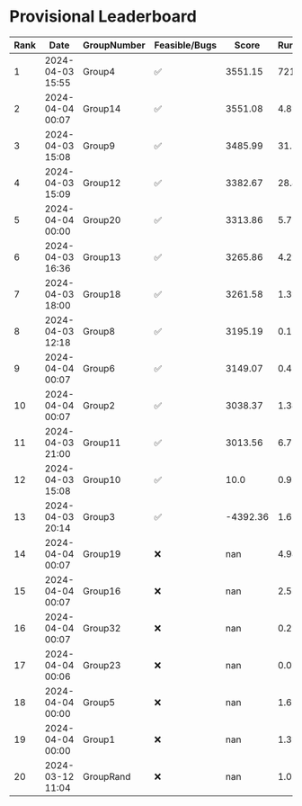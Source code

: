 # Provisional Leaderboard
| Rank | Date | GroupNumber | Feasible/Bugs | Score | Runtime |
| ------ | ------------ | ------------------- |-------------| ------- | ------- |
| 1 | 2024-04-03 15:55 | Group4 | ✅ | 3551.15 | 721.35s |
| 2 | 2024-04-04 00:07 | Group14 | ✅ | 3551.08 | 4.82s |
| 3 | 2024-04-03 15:08 | Group9 | ✅ | 3485.99 | 31.9s |
| 4 | 2024-04-03 15:09 | Group12 | ✅ | 3382.67 | 28.47s |
| 5 | 2024-04-04 00:00 | Group20 | ✅ | 3313.86 | 5.79s |
| 6 | 2024-04-03 16:36 | Group13 | ✅ | 3265.86 | 4.23s |
| 7 | 2024-04-03 18:00 | Group18 | ✅ | 3261.58 | 1.39s |
| 8 | 2024-04-03 12:18 | Group8 | ✅ | 3195.19 | 0.12s |
| 9 | 2024-04-04 00:07 | Group6 | ✅ | 3149.07 | 0.43s |
| 10 | 2024-04-04 00:07 | Group2 | ✅ | 3038.37 | 1.34s |
| 11 | 2024-04-03 21:00 | Group11 | ✅ | 3013.56 | 6.71s |
| 12 | 2024-04-03 15:08 | Group10 | ✅ | 10.0 | 0.93s |
| 13 | 2024-04-03 20:14 | Group3 | ✅ | -4392.36 | 1.67s |
| 14 | 2024-04-04 00:07 | Group19 | ❌ | nan | 4.94s |
| 15 | 2024-04-04 00:07 | Group16 | ❌ | nan | 2.53s |
| 16 | 2024-04-04 00:07 | Group32 | ❌ | nan | 0.27s |
| 17 | 2024-04-04 00:06 | Group23 | ❌ | nan | 0.09s |
| 18 | 2024-04-04 00:00 | Group5 | ❌ | nan | 1.63s |
| 19 | 2024-04-04 00:00 | Group1 | ❌ | nan | 1.35s |
| 20 | 2024-03-12 11:04 | GroupRand | ❌ | nan | 1.02s |

